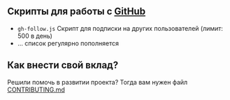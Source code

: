 ## Скрипты для работы с [GitHub](https://github.com)

* `gh-follow.js` Скрипт для подписки на других пользователей (лимит: 500 в день)
* ... список регулярно пополняется

## Как внести свой вклад?
Решили помочь в развитии проекта? Тогда вам нужен файл [CONTRIBUTING.md](https://github.com/AiratHalitov/social-scripts/blob/master/CONTRIBUTING.md)
